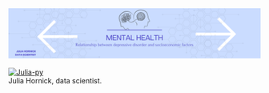 <img  src="https://github.com/juliahornick/mental_health_evaluation/blob/main/image/header1.png?raw=true"/>  
 

<a href="https://www.linkedin.com/in/juliahornick" target="_blank"><img align="center" alt="Julia-py" height="50" width="70" src="https://cdn.jsdelivr.net/gh/devicons/devicon/icons/linkedin/linkedin-original.svg" target="_blank"></a>  
Julia Hornick, data scientist.
